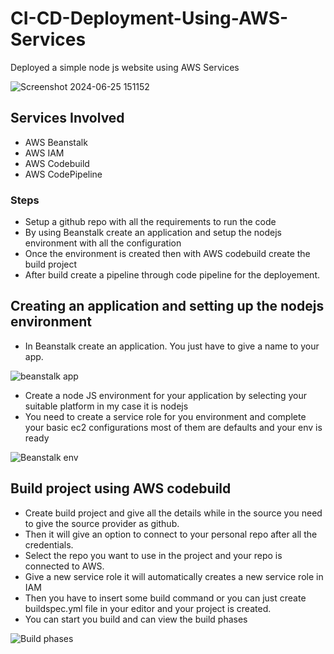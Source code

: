 # CI-CD-Deployment-Using-AWS-Services
Deployed a simple node js website using AWS Services

![Screenshot 2024-06-25 151152](https://github.com/Faizan64/CI-CD-deployment-using-AWS-services/assets/91891601/9cda19b1-61e3-4771-90b2-947eb11eaf3c)

## Services Involved
- AWS Beanstalk
- AWS IAM
- AWS Codebuild
- AWS CodePipeline

### Steps
- Setup a github repo with all the requirements to run the code
- By using Beanstalk create an application and setup the nodejs environment with all the configuration
- Once the environment is created then with AWS codebuild create the build project
- After build create a pipeline through code pipeline for the deployement.

## Creating an application and setting up the nodejs environment
- In Beanstalk create an application. You just have to give a name to your app.

![beanstalk app](https://github.com/Faizan64/CI-CD-deployment-using-AWS-services/assets/91891601/63ebb0d4-5614-4aaf-901f-a552524214ab)

- Create a node JS environment for your application by selecting your suitable platform in my case it is nodejs
- You need to create a service role for you environment and complete your basic ec2 configurations most of them are defaults and your env is ready

![Beanstalk env](https://github.com/Faizan64/CI-CD-deployment-using-AWS-services/assets/91891601/bf6d1926-06b8-4d41-a839-c956e21dc44c)

## Build project using AWS codebuild
- Create build project and give all the details while in the source you need to give the source provider as github.
- Then it will give an option to connect to your personal repo after all the credentials.
- Select the repo you want to use in the project and your repo is connected to AWS.
- Give a new service role it will automatically creates a new service role in IAM
- Then you have to insert some build command or you can just create buildspec.yml file in your editor and your project is created.
- You can start you build and can view the build phases

![Build phases](https://github.com/Faizan64/CI-CD-deployment-using-AWS-services/assets/91891601/47df1f87-134a-409a-b3d2-3e622978f34e)




